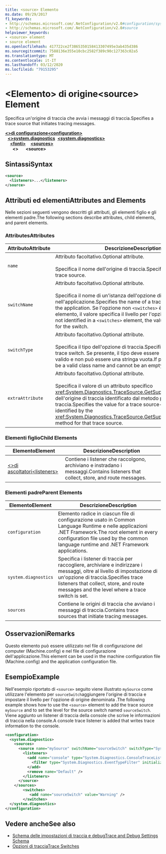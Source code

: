 ```yaml
---
title: <source> Elemento
ms.date: 09/29/2017
f1_keywords:
- http://schemas.microsoft.com/.NetConfiguration/v2.0#configuration/system.diagnostics/sources/source
- http://schemas.microsoft.com/.NetConfiguration/v2.0#source
helpviewer_keywords:
- <source> element
- source element
ms.openlocfilehash: 417722ce2f3865350158413307495e3ab435d386
ms.sourcegitcommit: 7588136e355e10cbc2582f389c90c127363c02a5
ms.translationtype: MT
ms.contentlocale: it-IT
ms.lasthandoff: 03/12/2020
ms.locfileid: "79153295"
---
```

# <a name="source-element"></a><span data-ttu-id="fbf69-102">\<Elemento> di origine</span><span class="sxs-lookup"><span data-stu-id="fbf69-102">\<source> Element</span></span>
<span data-ttu-id="fbf69-103">Specifica un'origine di traccia che avvia i messaggi di traccia.</span><span class="sxs-lookup"><span data-stu-id="fbf69-103">Specifies a trace source that initiates tracing messages.</span></span>  

<span data-ttu-id="fbf69-104">[**\<>di configurazione**](../configuration-element.md)</span><span class="sxs-lookup"><span data-stu-id="fbf69-104">[**\<configuration>**](../configuration-element.md)</span></span>\
<span data-ttu-id="fbf69-105">&nbsp;&nbsp;[**\<>system.diagnostics**](system-diagnostics-element.md)</span><span class="sxs-lookup"><span data-stu-id="fbf69-105">&nbsp;&nbsp;[**\<system.diagnostics>**](system-diagnostics-element.md)</span></span>\
<span data-ttu-id="fbf69-106">&nbsp;&nbsp;&nbsp;&nbsp;[**\<fonti>**](sources-element.md)</span><span class="sxs-lookup"><span data-stu-id="fbf69-106">&nbsp;&nbsp;&nbsp;&nbsp;[**\<sources>**](sources-element.md)</span></span>\
<span data-ttu-id="fbf69-107">&nbsp;&nbsp;&nbsp;&nbsp;&nbsp;&nbsp;**\<>**</span><span class="sxs-lookup"><span data-stu-id="fbf69-107">&nbsp;&nbsp;&nbsp;&nbsp;&nbsp;&nbsp;**\<source>**</span></span>

## <a name="syntax"></a><span data-ttu-id="fbf69-108">Sintassi</span><span class="sxs-lookup"><span data-stu-id="fbf69-108">Syntax</span></span>  
  
```xml  
<source>
  <listeners>...</listeners>  
</source>  
```  
  
## <a name="attributes-and-elements"></a><span data-ttu-id="fbf69-109">Attributi ed elementi</span><span class="sxs-lookup"><span data-stu-id="fbf69-109">Attributes and Elements</span></span>  
 <span data-ttu-id="fbf69-110">Nelle sezioni seguenti vengono descritti gli attributi, gli elementi figlio e gli elementi padre.</span><span class="sxs-lookup"><span data-stu-id="fbf69-110">The following sections describe attributes, child elements, and parent elements.</span></span>  
  
### <a name="attributes"></a><span data-ttu-id="fbf69-111">Attributes</span><span class="sxs-lookup"><span data-stu-id="fbf69-111">Attributes</span></span>  
  
|<span data-ttu-id="fbf69-112">Attributo</span><span class="sxs-lookup"><span data-stu-id="fbf69-112">Attribute</span></span>|<span data-ttu-id="fbf69-113">Descrizione</span><span class="sxs-lookup"><span data-stu-id="fbf69-113">Description</span></span>|  
|---------------|-----------------|  
|`name`|<span data-ttu-id="fbf69-114">Attributo facoltativo.</span><span class="sxs-lookup"><span data-stu-id="fbf69-114">Optional attribute.</span></span><br /><br /> <span data-ttu-id="fbf69-115">Specifica il nome dell'origine di traccia.</span><span class="sxs-lookup"><span data-stu-id="fbf69-115">Specifies the name of the trace source.</span></span>|  
|`switchName`|<span data-ttu-id="fbf69-116">Attributo facoltativo.</span><span class="sxs-lookup"><span data-stu-id="fbf69-116">Optional attribute.</span></span><br /><br /> <span data-ttu-id="fbf69-117">Specifica il nome di un'istanza dell'opzione di traccia nell'applicazione.</span><span class="sxs-lookup"><span data-stu-id="fbf69-117">Specifies the name of a trace switch instance in the application.</span></span> <span data-ttu-id="fbf69-118">Se l'opzione non `<switches>` è identificata in un elemento, il valore specifica il livello per l'opzione.</span><span class="sxs-lookup"><span data-stu-id="fbf69-118">If the switch is not identified in a `<switches>` element, the value specifies the level for the switch.</span></span>|  
|`switchType`|<span data-ttu-id="fbf69-119">Attributo facoltativo.</span><span class="sxs-lookup"><span data-stu-id="fbf69-119">Optional attribute.</span></span><br /><br /> <span data-ttu-id="fbf69-120">Specifica il tipo dell'opzione di traccia.</span><span class="sxs-lookup"><span data-stu-id="fbf69-120">Specifies the type of the trace switch.</span></span> <span data-ttu-id="fbf69-121">Se presente, il tipo deve essere un nome di classe valido e non può essere una stringa vuota.</span><span class="sxs-lookup"><span data-stu-id="fbf69-121">If present, the type must be a valid class name and cannot be an empty string.</span></span>|  
|`extraAttribute`|<span data-ttu-id="fbf69-122">Attributo facoltativo.</span><span class="sxs-lookup"><span data-stu-id="fbf69-122">Optional attribute.</span></span><br /><br /> <span data-ttu-id="fbf69-123">Specifica il valore di un attributo specifico <xref:System.Diagnostics.TraceSource.GetSupportedAttributes%2A> dell'origine di traccia identificato dal metodo per tale origine di traccia.</span><span class="sxs-lookup"><span data-stu-id="fbf69-123">Specifies the value for a trace source-specific attribute identified by the <xref:System.Diagnostics.TraceSource.GetSupportedAttributes%2A> method for that trace source.</span></span>|  
  
### <a name="child-elements"></a><span data-ttu-id="fbf69-124">Elementi figlio</span><span class="sxs-lookup"><span data-stu-id="fbf69-124">Child Elements</span></span>  
  
|<span data-ttu-id="fbf69-125">Elemento</span><span class="sxs-lookup"><span data-stu-id="fbf69-125">Element</span></span>|<span data-ttu-id="fbf69-126">Descrizione</span><span class="sxs-lookup"><span data-stu-id="fbf69-126">Description</span></span>|  
|-------------|-----------------|  
|[<span data-ttu-id="fbf69-127">\<>di ascoltatori</span><span class="sxs-lookup"><span data-stu-id="fbf69-127">\<listeners></span></span>](listeners-element-for-source.md)|<span data-ttu-id="fbf69-128">Contiene i listener che raccolgono, archiviano e instradano i messaggi.</span><span class="sxs-lookup"><span data-stu-id="fbf69-128">Contains listeners that collect, store, and route messages.</span></span>|  
  
### <a name="parent-elements"></a><span data-ttu-id="fbf69-129">Elementi padre</span><span class="sxs-lookup"><span data-stu-id="fbf69-129">Parent Elements</span></span>  
  
|<span data-ttu-id="fbf69-130">Elemento</span><span class="sxs-lookup"><span data-stu-id="fbf69-130">Element</span></span>|<span data-ttu-id="fbf69-131">Descrizione</span><span class="sxs-lookup"><span data-stu-id="fbf69-131">Description</span></span>|  
|-------------|-----------------|  
|`configuration`|<span data-ttu-id="fbf69-132">Elemento radice in ciascun file di configurazione usato in Common Language Runtime e nelle applicazioni .NET Framework.</span><span class="sxs-lookup"><span data-stu-id="fbf69-132">The root element in every configuration file used by the common language runtime and .NET Framework applications.</span></span>|  
|`system.diagnostics`|<span data-ttu-id="fbf69-133">Specifica i listener di traccia per raccogliere, archiviare e indirizzare i messaggi, oltre al livello di impostazione di un'opzione di traccia.</span><span class="sxs-lookup"><span data-stu-id="fbf69-133">Specifies trace listeners that collect, store, and route messages and the level where a trace switch is set.</span></span>|  
|`sources`|<span data-ttu-id="fbf69-134">Contiene le origini di traccia che avviano i messaggi di traccia.</span><span class="sxs-lookup"><span data-stu-id="fbf69-134">Contains trace sources that initiate tracing messages.</span></span>|  
  
## <a name="remarks"></a><span data-ttu-id="fbf69-135">Osservazioni</span><span class="sxs-lookup"><span data-stu-id="fbf69-135">Remarks</span></span>  
 <span data-ttu-id="fbf69-136">Questo elemento può essere utilizzato nel file di configurazione del computer (Machine.config) e nel file di configurazione dell'applicazione.</span><span class="sxs-lookup"><span data-stu-id="fbf69-136">This element can be used in the machine configuration file (Machine.config) and the application configuration file.</span></span>  
  
## <a name="example"></a><span data-ttu-id="fbf69-137">Esempio</span><span class="sxs-lookup"><span data-stu-id="fbf69-137">Example</span></span>  
 <span data-ttu-id="fbf69-138">Nell'esempio riportato di `<source>` seguito viene illustrato `mySource` come utilizzare l'elemento per `sourceSwitch`aggiungere l'origine di traccia e impostare il livello per l'opzione di origine denominata .</span><span class="sxs-lookup"><span data-stu-id="fbf69-138">The following example shows how to use the `<source>` element to add the trace source `mySource` and to set the level for the source switch named `sourceSwitch`.</span></span> <span data-ttu-id="fbf69-139">Viene aggiunto un listener di traccia della console che scrive le informazioni di traccia nella console.</span><span class="sxs-lookup"><span data-stu-id="fbf69-139">A console trace listener is added that writes trace information to the console.</span></span>  
  
```xml  
<configuration>  
  <system.diagnostics>  
    <sources>  
      <source name="mySource" switchName="sourceSwitch" switchType="System.Diagnostics.SourceSwitch"  >  
        <listeners>  
          <add name="console" type="System.Diagnostics.ConsoleTraceListener" >  
            <filter type="System.Diagnostics.EventTypeFilter" initializeData="Error" />  
          </add>  
          <remove name="Default" />  
        </listeners>  
      </source>  
    </sources>  
        <switches>  
           <add name="sourceSwitch" value="Warning" />  
        </switches>
  </system.diagnostics>
</configuration>  
```  
  
## <a name="see-also"></a><span data-ttu-id="fbf69-140">Vedere anche</span><span class="sxs-lookup"><span data-stu-id="fbf69-140">See also</span></span>

- [<span data-ttu-id="fbf69-141">Schema delle impostazioni di traccia e debug</span><span class="sxs-lookup"><span data-stu-id="fbf69-141">Trace and Debug Settings Schema</span></span>](index.md)
- [<span data-ttu-id="fbf69-142">Opzioni di traccia</span><span class="sxs-lookup"><span data-stu-id="fbf69-142">Trace Switches</span></span>](../../../debug-trace-profile/trace-switches.md)
